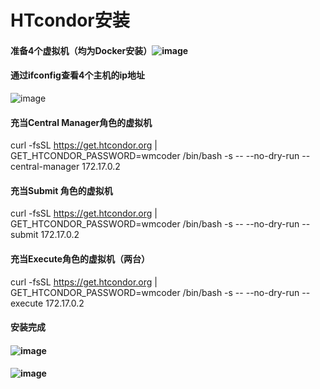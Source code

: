 # HTcondor安装



#### **准备4个虚拟机（均为Docker安装）**![image](https://user-images.githubusercontent.com/90243359/146742174-96ef9eb1-9e66-4faf-9d9b-d23c880d27ef.png)

#### 通过ifconfig查看4个主机的ip地址
![image](https://user-images.githubusercontent.com/90243359/146742229-24322f96-5fa7-4607-bb7b-9fcfa0a4aeec.png)



#### 充当Central Manager角色的虚拟机

curl -fsSL https://get.htcondor.org | GET_HTCONDOR_PASSWORD=wmcoder /bin/bash -s -- --no-dry-run --central-manager 172.17.0.2



#### 充当Submit 角色的虚拟机

curl -fsSL https://get.htcondor.org | GET_HTCONDOR_PASSWORD=wmcoder /bin/bash -s -- --no-dry-run --submit 172.17.0.2



#### 充当Execute角色的虚拟机（两台）

curl -fsSL https://get.htcondor.org | GET_HTCONDOR_PASSWORD=wmcoder /bin/bash -s -- --no-dry-run --execute 172.17.0.2



#### 安装完成

#### ![image](https://user-images.githubusercontent.com/90243359/146742310-ad6dd674-555c-4b3e-8e1b-34b528dcd8c6.png)

#### ![image](https://user-images.githubusercontent.com/90243359/146742359-555c80d6-fb3b-4026-9499-a84a41e2f5b7.png)
